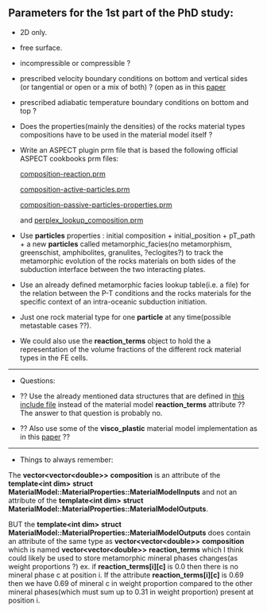Parameters for the 1st part of the PhD study:
----------------------------------------------

- 2D only.

- free surface.

- incompressible or compressible ?

- prescribed velocity boundary conditions on bottom and vertical sides (or tangential or open or a mix of both) ?
  (open as in this [paper](https://www.researchgate.net/publication/258723103_Using_open_sidewalls_for_modelling_self-consistent_lithosphere_subduction_dynamics/fulltext/57aaf64408ae0932c970c1cd/Using-open-sidewalls-for-modelling-self-consistent-lithosphere-subduction-dynamics.pdf)

- prescribed adiabatic temperature boundary conditions on bottom and top ?

- Does the properties(mainly the densities) of the rocks material types compositions have to be used in the
  material model itself ?
  
- Write an ASPECT plugin prm file that is based the following official ASPECT cookbooks prm files: 

  [composition-reaction.prm](https://github.com/geodynamics/aspect/blob/master/cookbooks/composition-reaction.prm)
  
  [composition-active-particles.prm](https://github.com/geodynamics/aspect/blob/master/cookbooks/composition-active-particles.prm)
  
  [composition-passive-particles-properties.prm](https://github.com/geodynamics/aspect/blob/master/cookbooks/composition-passive-particles-properties.prm)
  
  and [perplex_lookup_composition.prm](https://github.com/geodynamics/aspect/blob/master/contrib/perplex/perplex_lookup_composition.prm)
 
- Use __particles__  properties : initial composition + initial_position + pT_path + a new  __particles__
  called metamorphic_facies(no metamorphism, greenschist, amphibolites, granulites, ?eclogites?) to track
  the metamorphic evolution of the rocks materials on both sides of the subduction interface between the
  two interacting plates.

- Use an already defined metamorphic facies lookup table(i.e. a file) for the relation between the P-T
  conditions and the rocks materials for the specific context of an intra-oceanic subduction initiation.
  
- Just one rock material type for one __particle__ at any time(possible metastable cases ??). 

- We could also use the __reaction_terms__ object to hold the a representation of the volume fractions
  of the different rock material types in the FE cells.

-----------------------------------------------------------------
- Questions:

-  ?? Use the already mentioned data structures that are defined in [this include file](https://github.com/geodynamics/aspect/blob/master/include/aspect/material_model/utilities.h)
instead of the material model __reaction_terms__ attribute ?? The answer to that question is probably no.
 
- ?? Also use some of the __visco_plastic__ material model implementation as in this [paper](https://github.com/anne-glerum/paper-aspect-plasticity-subduction-data/blob/master/2D_subduction/2D_subduction_2.prm) ??
 
------------------------------------------------------------------
- Things to always remember:
 
The __vector\<vector\<double\>\>__ __composition__ is an attribute of the __template\<int dim\>__ __struct__ __MaterialModel::MaterialProperties::MaterialModelInputs__
and not an attribute of the __template\<int dim\>__ __struct__ __MaterialModel::MaterialProperties::MaterialModelOutputs__.

BUT the __template\<int dim\>__ __struct__ __MaterialModel::MaterialProperties::MaterialModelOutputs__ does contain
an attribute of the same type as __vector\<vector\<double\>\>__ __composition__ which is named __vector\<vector\<double\>\>__ __reaction_terms__ which I think could likely be used to store metamorphic mineral phases changes(as weight proportions ?) ex. if __reaction_terms[i][c]__ is 0.0 then there is no mineral phase c at position i. If the attribute __reaction_terms[i][c]__ is 0.69 then we have 0.69 of mineral c in weight proportion compared to the other mineral phases(which must sum up to 0.31 in weight proportion) present at position i.
